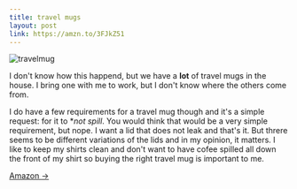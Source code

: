 ```yaml
---
title: travel mugs
layout: post
link: https://amzn.to/3FJkZ51
---
```


![travelmug](/assets/travelmug.jpg)

I don't know how this happend, but we have a **lot** of travel mugs in the house. I bring one with me to work, but I don't know where
the others come from.

I do have a few requirements for a travel mug though and it's a simple request: for it to **not spill*. You would think that would be
a very simple requirement, but nope. I want a lid that does not leak and that's it. But threre seems to be different variations  of the lids
and in my opinion, it matters.  I like to keep my shirts clean and don't want to have cofee spilled all down the front of my shirt so
buying the right travel mug is important to me.

<a href="{{ page.link }}"> Amazon <span class="link-arrow"> &rarr;</span></a>
